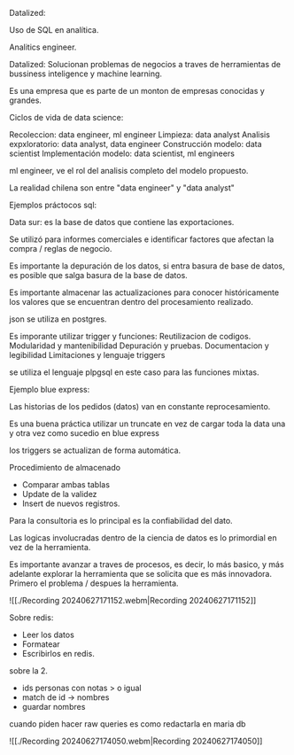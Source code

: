 Datalized:

Uso de SQL en analítica.

Analitics engineer.

Datalized: Solucionan problemas de negocios a traves de herramientas de bussiness inteligence y machine learning.

Es una empresa que es parte de un monton de empresas conocidas y grandes.

Ciclos de vida de data science:

Recoleccion: data engineer, ml engineer
Limpieza: data analyst
Analisis expxloratorio: data analyst, data engineer
Construcción modelo: data scientist
Implementación modelo: data scientist, ml engineers

ml engineer, ve el rol del analisis completo del modelo propuesto.

La realidad chilena son entre "data engineer" y "data analyst"

Ejemplos práctocos sql:

Data sur: es la base de datos que contiene las exportaciones.

Se utilizó para informes comerciales e identificar factores que afectan la compra / reglas de negocio.

Es importante la depuración de los datos, si entra basura de base de datos, es posible que salga basura de la base de datos.

Es importante almacenar las actualizaciones para conocer históricamente los valores que se encuentran dentro del procesamiento realizado.

json se utiliza en postgres.

Es imporante utilizar trigger y funciones:
Reutilizacion de codigos.
Modularidad y mantenibilidad
Depuración y pruebas.
Documentacion y legibilidad
Limitaciones y lenguaje triggers

se utiliza el lenguaje plpgsql en este caso para las funciones mixtas.

Ejemplo blue express:

Las historias de los pedidos (datos) van en constante reprocesamiento.

Es una buena práctica utilizar un truncate en vez de cargar toda la data una y otra vez como sucedio en blue express

los triggers se actualizan de forma automática.

Procedimiento de almacenado 
- Comparar ambas tablas
- Update de la validez
- Insert de nuevos registros.

Para la consultoria es lo principal es la confiabilidad del dato.

Las logicas involucradas dentro de la ciencia de datos es lo primordial en vez de la herramienta.

Es importante avanzar a traves de procesos, es decir, lo más basico, y más adelante explorar la herramienta que se solicita que es más innovadora. Primero el problema / despues la herramienta.


![[./Recording 20240627171152.webm|Recording 20240627171152]]

Sobre redis:

- Leer los datos
- Formatear
- Escribirlos en redis.

sobre la 2.

- ids personas con notas > o igual 
- match de id -> nombres
- guardar nombres

cuando piden hacer raw queries es como redactarla en maria db


![[./Recording 20240627174050.webm|Recording 20240627174050]]

